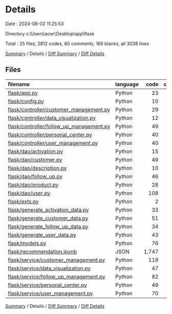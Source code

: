 # Details

Date : 2024-06-02 11:25:53

Directory c:\\Users\\acer\\Desktop\\app\\flask

Total : 25 files,  2812 codes, 60 comments, 166 blanks, all 3038 lines

[Summary](results.md) / Details / [Diff Summary](diff.md) / [Diff Details](diff-details.md)

## Files
| filename | language | code | comment | blank | total |
| :--- | :--- | ---: | ---: | ---: | ---: |
| [flask/app.py](/flask/app.py) | Python | 23 | 1 | 4 | 28 |
| [flask/config.py](/flask/config.py) | Python | 10 | 1 | 2 | 13 |
| [flask/controller/customer_management.py](/flask/controller/customer_management.py) | Python | 29 | 0 | 6 | 35 |
| [flask/controller/data_visualization.py](/flask/controller/data_visualization.py) | Python | 12 | 0 | 3 | 15 |
| [flask/controller/follow_up_management.py](/flask/controller/follow_up_management.py) | Python | 49 | 0 | 8 | 57 |
| [flask/controller/personal_center.py](/flask/controller/personal_center.py) | Python | 40 | 0 | 6 | 46 |
| [flask/controller/user_management.py](/flask/controller/user_management.py) | Python | 40 | 0 | 6 | 46 |
| [flask/dao/activation.py](/flask/dao/activation.py) | Python | 15 | 0 | 3 | 18 |
| [flask/dao/customer.py](/flask/dao/customer.py) | Python | 49 | 0 | 10 | 59 |
| [flask/dao/description.py](/flask/dao/description.py) | Python | 10 | 0 | 3 | 13 |
| [flask/dao/follow_up.py](/flask/dao/follow_up.py) | Python | 46 | 0 | 6 | 52 |
| [flask/dao/product.py](/flask/dao/product.py) | Python | 28 | 0 | 5 | 33 |
| [flask/dao/user.py](/flask/dao/user.py) | Python | 108 | 2 | 11 | 121 |
| [flask/exts.py](/flask/exts.py) | Python | 2 | 1 | 1 | 4 |
| [flask/generate_activation_data.py](/flask/generate_activation_data.py) | Python | 33 | 9 | 12 | 54 |
| [flask/generate_customer_data.py](/flask/generate_customer_data.py) | Python | 51 | 7 | 11 | 69 |
| [flask/generate_follow_up_data.py](/flask/generate_follow_up_data.py) | Python | 34 | 15 | 9 | 58 |
| [flask/generate_user_data.py](/flask/generate_user_data.py) | Python | 43 | 9 | 13 | 65 |
| [flask/models.py](/flask/models.py) | Python | 76 | 0 | 8 | 84 |
| [flask/recommendation.ipynb](/flask/recommendation.ipynb) | JSON | 1,747 | 0 | 1 | 1,748 |
| [flask/service/customer_management.py](/flask/service/customer_management.py) | Python | 119 | 7 | 12 | 138 |
| [flask/service/data_visualization.py](/flask/service/data_visualization.py) | Python | 47 | 4 | 8 | 59 |
| [flask/service/follow_up_management.py](/flask/service/follow_up_management.py) | Python | 82 | 0 | 7 | 89 |
| [flask/service/personal_center.py](/flask/service/personal_center.py) | Python | 49 | 3 | 5 | 57 |
| [flask/service/user_management.py](/flask/service/user_management.py) | Python | 70 | 1 | 6 | 77 |

[Summary](results.md) / Details / [Diff Summary](diff.md) / [Diff Details](diff-details.md)